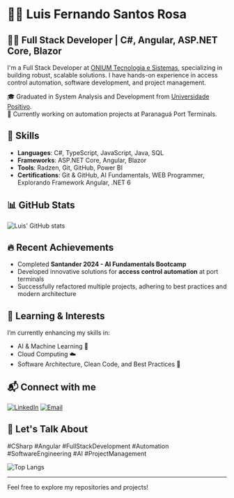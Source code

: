 # 👨‍💻 Luis Fernando Santos Rosa

## 🧑‍💻 Full Stack Developer | C#, Angular, ASP.NET Core, Blazor
I'm a Full Stack Developer at [ONIUM Tecnologia e Sistemas](https://www.onium.com.br), specializing in building robust, scalable solutions. I have hands-on experience in access control automation, software development, and project management.

🎓 Graduated in System Analysis and Development from [Universidade Positivo](https://www.up.edu.br).  
💼 Currently working on automation projects at Paranaguá Port Terminals.

## 🔧 Skills
- **Languages**: C#, TypeScript, JavaScript, Java, SQL
- **Frameworks**: ASP.NET Core, Angular, Blazor
- **Tools**: Radzen, Git, GitHub, Power BI
- **Certifications**: Git & GitHub, AI Fundamentals, WEB Programmer, Explorando Framework Angular, .NET 6

## 📊 GitHub Stats

![Luis' GitHub stats](https://github-readme-stats.vercel.app/api?username=Luis1Santos1&show_icons=true&theme=dark)

## 🔥 Recent Achievements
- Completed **Santander 2024 - AI Fundamentals Bootcamp**
- Developed innovative solutions for **access control automation** at port terminals
- Successfully refactored multiple projects, adhering to best practices and modern architecture

## 🌱 Learning & Interests
I’m currently enhancing my skills in:
- AI & Machine Learning 🤖
- Cloud Computing ☁️
- Software Architecture, Clean Code, and Best Practices 🚀

## 📬 Connect with me
[![LinkedIn](https://img.shields.io/badge/LinkedIn-Connect-blue)](https://www.linkedin.com/in/luis-fernando-santos-rosa/)
[![Email](https://img.shields.io/badge/Email-luis.santosr03@gmail.com-red)](mailto:luis.santosr03@gmail.com)

## 💬 Let's Talk About
#CSharp #Angular #FullStackDevelopment #Automation #SoftwareEngineering #AI #ProjectManagement

![Top Langs](https://github-readme-stats.vercel.app/api/top-langs/?username=Luis1Santos1&layout=compact&theme=dark)

---

Feel free to explore my repositories and projects!
